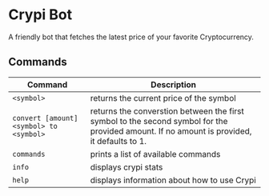 # Crypi Bot
A friendly bot that fetches the latest price of your favorite Cryptocurrency.

## Commands

|Command|Description|
|---|--|
|`<symbol>`|returns the current price of the symbol|
|`convert [amount] <symbol> to <symbol> `|returns the converstion between the first symbol to the second symbol for the provided amount. If no amount is provided, it defaults to 1.|
|`commands`|prints a list of available commands|
|`info`|displays crypi stats|
|`help`|displays information about how to use Crypi|
